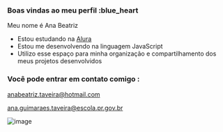 ### Boas vindas ao meu perfil :blue_heart

Meu nome é Ana Beatriz

- Estou estudando na [Alura](https://www.alura.com.br)
- Estou me desenvolvendo na linguagem JavaScript
- Utilizo esse espaço para minha organização e compartilhamento dos meus projetos desenvolvidos

### Você pode entrar em contato comigo :

anabeatriz.taveira@hotmail.com

ana.guimaraes.taveira@escola.pr.gov.br

![]()![image](https://github.com/antrixzlala/antrixzlala/assets/132715772/7c6c116e-27d0-4032-944f-62b0f9d87a7f)
